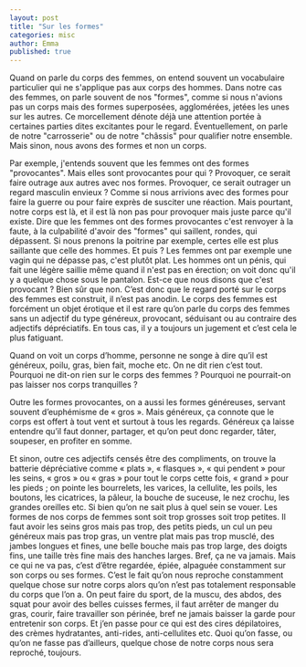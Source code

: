 ```yaml
---
layout: post
title: "Sur les formes"
categories: misc
author: Emma
published: true
---
```

Quand on parle du corps des femmes, on entend souvent un vocabulaire particulier qui ne s'applique pas aux corps des hommes.  Dans notre cas des femmes, on parle souvent de nos "formes", comme si nous n'avions pas un corps mais des formes superposées, agglomérées, jetées les unes sur les autres.
Ce morcellement dénote déjà une attention portée à certaines parties dites excitantes pour le regard. Éventuellement, on parle de notre "carrosserie" ou de notre "châssis" pour qualifier notre ensemble. Mais sinon, nous avons des formes et non un corps.

Par exemple, j'entends souvent que les femmes ont des formes "provocantes". Mais elles sont provocantes pour qui ? Provoquer, ce serait faire outrage aux autres avec nos formes.
Provoquer, ce serait outrager un regard masculin envieux ? Comme si nous arrivions avec des formes pour faire la guerre ou pour faire exprès de susciter une réaction. Mais pourtant, notre corps est là, et il est là non pas pour provoquer mais juste parce qu'il existe. Dire que les femmes ont des formes provocantes c'est renvoyer à la faute, à la culpabilité d'avoir des "formes" qui saillent,
rondes, qui dépassent. Si nous prenons la poitrine par exemple, certes elle est plus saillante que celle des hommes. Et puis ? Les femmes ont par exemple une vagin qui ne dépasse pas, c'est plutôt plat. Les hommes ont un pénis, qui fait une légère saillie même quand il n'est pas en érection;  on voit donc qu'il y a quelque chose sous le pantalon. Est-ce que nous disons que c'est provocant ? Bien sûr que non. C’est donc que le regard porté sur le corps des femmes est construit, il n’est pas anodin. Le corps des femmes est forcément un objet érotique et il est rare qu’on parle du corps des femmes sans un adjectif du type généreux, provocant, séduisant ou au contraire des adjectifs dépréciatifs. En tous cas, il y a toujours un jugement et c’est cela le plus fatiguant.

Quand on voit un corps d’homme, personne ne songe à dire qu’il est généreux, poilu, gras, bien fait, moche etc. On ne dit rien c’est tout. Pourquoi ne dit-on rien sur le corps des femmes ? Pourquoi ne pourrait-on pas laisser nos corps tranquilles ?

Outre les formes provocantes, on a aussi les formes généreuses, servant souvent d’euphémisme de « gros ». Mais généreux, ça connote que le corps est offert à tout vent et surtout à tous les regards. Généreux ça laisse entendre qu’il faut donner, partager, et qu’on peut donc regarder, tâter, soupeser, en profiter en somme.

Et sinon, outre ces adjectifs censés être des compliments, on trouve la batterie dépréciative comme « plats », « flasques », « qui pendent » pour les seins, « gros » ou « gras » pour tout le corps cette fois, « grand » pour les pieds ; on pointe les bourrelets, les varices, la cellulite, les poils, les boutons, les cicatrices, la pâleur, la bouche de suceuse, le nez crochu, les grandes oreilles etc. Si bien qu’on ne sait plus à quel sein se vouer. Les formes de nos corps de femmes sont soit trop grosses soit trop petites. Il faut avoir les seins gros mais pas trop, des petits pieds, un cul un peu généreux mais pas trop gras, un ventre plat mais pas trop musclé, des jambes longues et fines, une belle bouche mais pas trop large, des doigts fins, une taille très fine mais des hanches larges. Bref, ça ne va jamais. Mais ce qui ne va pas, c’est d’être regardée, épiée, alpaguée constamment sur son corps ou ses formes. C’est le fait qu’on nous reproche constamment quelque chose sur notre corps alors qu’on n’est pas totalement responsable du corps que l’on a. On peut faire du sport, de la muscu, des abdos, des squat pour avoir des belles cuisses fermes, il faut arrêter de manger du gras, courir, faire travailler son périnée, bref ne jamais baisser la garde pour entretenir son corps. Et j’en passe pour ce qui est des cires dépilatoires, des crèmes hydratantes, anti-rides, anti-cellulites etc. Quoi qu’on fasse, ou qu’on ne fasse pas d’ailleurs, quelque chose de notre corps nous sera reproché, toujours. 



